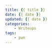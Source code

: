 ```yaml
---
title: {{ title }}
date: {{ date }}
updated: {{ date }}
categories:
    - Writeups
tags:
    - pwn
---
```

